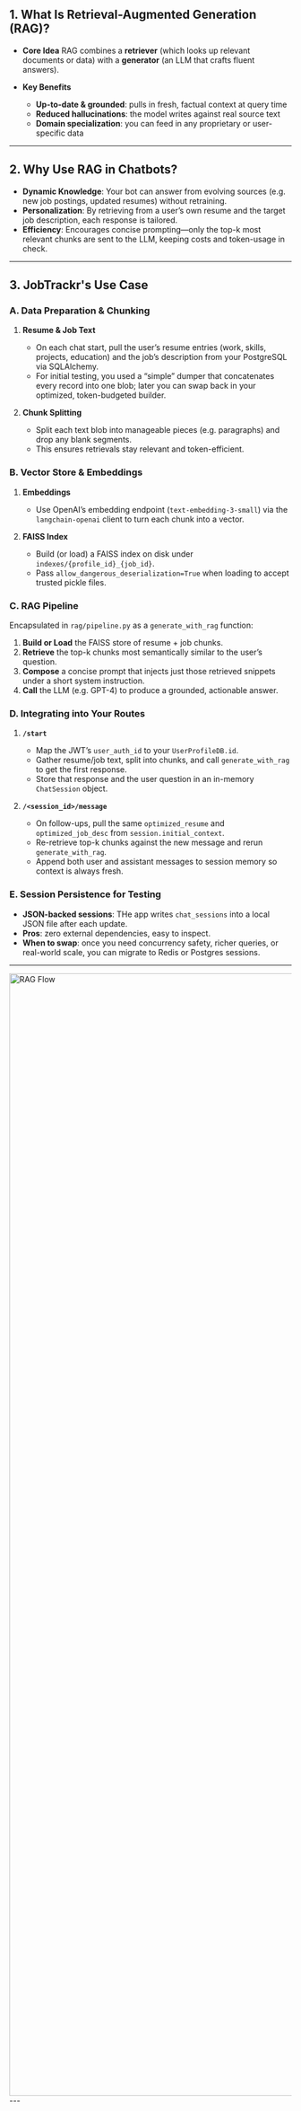 ## 1. What Is Retrieval-Augmented Generation (RAG)?

* **Core Idea**
  RAG combines a **retriever** (which looks up relevant documents or data) with a **generator** (an LLM that crafts fluent answers).
* **Key Benefits**

  * **Up-to-date & grounded**: pulls in fresh, factual context at query time
  * **Reduced hallucinations**: the model writes against real source text
  * **Domain specialization**: you can feed in any proprietary or user-specific data

---

## 2. Why Use RAG in Chatbots?

* **Dynamic Knowledge**: Your bot can answer from evolving sources (e.g. new job postings, updated resumes) without retraining.
* **Personalization**: By retrieving from a user’s own resume and the target job description, each response is tailored.
* **Efficiency**: Encourages concise prompting—only the top-k most relevant chunks are sent to the LLM, keeping costs and token-usage in check.

---

## 3. JobTrackr's Use Case

### A. Data Preparation & Chunking

1. **Resume & Job Text**

   * On each chat start, pull the user’s resume entries (work, skills, projects, education) and the job’s description from your PostgreSQL via SQLAlchemy.
   * For initial testing, you used a “simple” dumper that concatenates every record into one blob; later you can swap back in your optimized, token-budgeted builder.
2. **Chunk Splitting**

   * Split each text blob into manageable pieces (e.g. paragraphs) and drop any blank segments.
   * This ensures retrievals stay relevant and token-efficient.

### B. Vector Store & Embeddings

1. **Embeddings**

   * Use OpenAI’s embedding endpoint (`text-embedding-3-small`) via the `langchain-openai` client to turn each chunk into a vector.
2. **FAISS Index**

   * Build (or load) a FAISS index on disk under `indexes/{profile_id}_{job_id}`.
   * Pass `allow_dangerous_deserialization=True` when loading to accept trusted pickle files.

### C. RAG Pipeline

Encapsulated in `rag/pipeline.py` as a `generate_with_rag` function:

1. **Build or Load** the FAISS store of resume + job chunks.
2. **Retrieve** the top-k chunks most semantically similar to the user’s question.
3. **Compose** a concise prompt that injects just those retrieved snippets under a short system instruction.
4. **Call** the LLM (e.g. GPT-4) to produce a grounded, actionable answer.

### D. Integrating into Your Routes

1. **`/start`**

   * Map the JWT’s `user_auth_id` to your `UserProfileDB.id`.
   * Gather resume/job text, split into chunks, and call `generate_with_rag` to get the first response.
   * Store that response and the user question in an in-memory `ChatSession` object.
2. **`/<session_id>/message`**

   * On follow-ups, pull the same `optimized_resume` and `optimized_job_desc` from `session.initial_context`.
   * Re-retrieve top-k chunks against the new message and rerun `generate_with_rag`.
   * Append both user and assistant messages to session memory so context is always fresh.

### E. Session Persistence for Testing

* **JSON-backed sessions**: THe app writes `chat_sessions` into a local JSON file after each update.
* **Pros**: zero external dependencies, easy to inspect.
* **When to swap**: once you need concurrency safety, richer queries, or real-world scale, you can migrate to Redis or Postgres sessions.


---
<img src="../assets/rag-diagram.svg" alt="RAG Flow" width="2000">
---